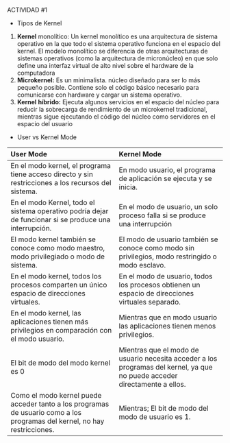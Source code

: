 ﻿ACTIVIDAD #1

- Tipos de Kernel
1. **Kernel** monolítico: Un kernel monolítico es una arquitectura de sistema operativo en la que todo el sistema operativo funciona en el espacio del kernel. El modelo monolítico se diferencia de otras arquitecturas de sistemas operativos (como la arquitectura de micronúcleo) en que solo define una interfaz virtual de alto nivel sobre el hardware de la computadora
1. **Microkernel:** Es un minimalista. núcleo diseñado para ser lo más pequeño posible. Contiene solo el código básico necesario para comunicarse con hardware y cargar un sistema operativo.
1. **Kernel** **híbrido:** Ejecuta algunos servicios en el espacio del núcleo para reducir la sobrecarga de rendimiento de un microkernel tradicional, mientras sigue ejecutando el código del núcleo como servidores en el espacio del usuario
- User vs Kernel Mode

|**User Mode**|**Kernel Mode**|
| :- | :- |
|En el modo kernel, el programa tiene acceso directo y sin restricciones a los recursos del sistema.|En modo usuario, el programa de aplicación se ejecuta y se inicia.|
|En el modo Kernel, todo el sistema operativo podría dejar de funcionar si se produce una interrupción.|En el modo de usuario, un solo proceso falla si se produce una interrupción|
|El modo kernel también se conoce como modo maestro, modo privilegiado o modo de sistema.|El modo de usuario también se conoce como modo sin privilegios, modo restringido o modo esclavo.|
|En el modo kernel, todos los procesos comparten un único espacio de direcciones virtuales.|En el modo de usuario, todos los procesos obtienen un espacio de direcciones virtuales separado.|
|En el modo kernel, las aplicaciones tienen más privilegios en comparación con el modo usuario.|Mientras que en modo usuario las aplicaciones tienen menos privilegios.|
|El bit de modo del modo kernel es 0|Mientras que el modo de usuario necesita acceder a los programas del kernel, ya que no puede acceder directamente a ellos.|
|Como el modo kernel puede acceder tanto a los programas de usuario como a los programas del kernel, no hay restricciones.|Mientras; El bit de modo del modo de usuario es 1.|

